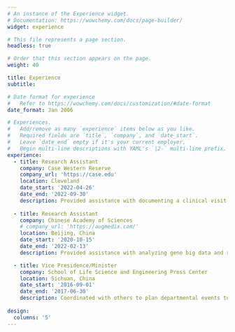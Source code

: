 ```yaml
---
# An instance of the Experience widget.
# Documentation: https://wowchemy.com/docs/page-builder/
widget: experience

# This file represents a page section.
headless: true

# Order that this section appears on the page.
weight: 40

title: Experience
subtitle:

# Date format for experience
#   Refer to https://wowchemy.com/docs/customization/#date-format
date_format: Jan 2006

# Experiences.
#   Add/remove as many `experience` items below as you like.
#   Required fields are `title`, `company`, and `date_start`.
#   Leave `date_end` empty if it's your current employer.
#   Begin multi-line descriptions with YAML's `|2-` multi-line prefix.
experience:
  - title: Research Assistant
    company: Case Western Reserve
    company_url: 'https://case.edu'
    location: Cleveland
    date_start: '2022-04-26'
    date_end: '2022-09-30'
    description: Provided assistance with documenting a clinical visit and cooperating with a physician to deliver the best service to a patient.
        
  - title: Research Assistant
    company: Chinese Academy of Sciences
    # company_url: 'https://augmedix.com/'
    location: Beijing, China
    date_start: '2020-10-15'
    date_end: '2022-02-13'
    description: Provided assistance with analyzing gene big data and reporting. Processed experiment data using computer technology and gene analytical techniques including SAS and R. Composed EI conference paper, and it is expected to be published in May, 2022.

  - title: Vice Presidence/Minister
    company: School of Life Science and Engineering Press Center
    location: Sichuan, China
    date_start: '2016-09-01'
    date_end: '2017-06-30'
    description: Coordinated with others to plan departmental events to raise money for research and lab funding in the department. Assisted with activity organization and mainly took charge of external liaison. 
  
design:
  columns: '5'
---
```

